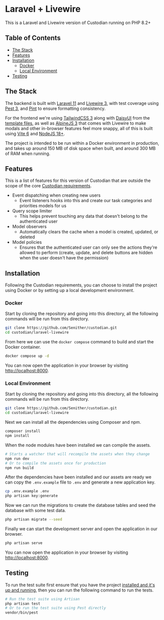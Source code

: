 # Laravel + Livewire

This is a Laravel and Livewire version of Custodian running on PHP 8.2+

## Table of Contents

- [The Stack](#the-stack)
- [Features](#features)
- [Installation](#installation)
    - [Docker](#docker)
    - [Local Environment](#local-environment)
- [Testing](#testing)

## The Stack

The backend is built with [Laravel 11](https://laravel.com/) and [Livewire 3](https://livewire.laravel.com/), with test coverage using [Pest 3](https://pestphp.com/), and [Pint](https://laravel.com/docs/11.x/pint#main-content) to ensure formatting consistency.

For the frontend we're using [TailwindCSS 3](https://tailwindcss.com/) along with [DaisyUI](https://daisyui.com/) from the [template files](/template/), as well as [AlpineJS 3](https://alpinejs.dev/) that comes with Livewire to make modals and other in-browser features feel more snappy, all of this is built using [Vite 6](https://vite.dev/) and [NodeJS 18+](https://nodejs.org/).

The project is intended to be run within a Docker environment in production, and takes up around 150 MB of disk space when built, and around 300 MB of RAM when running.

## Features

This is a list of features for this version of Custodian that are outside the scope of the core [Custodian requirements](/README.md#requirements).

- Event dispatching when creating new users
    - Event listeners hooks into this and create our task categories and priorities models for us
- Query scope limiter
    - This helps prevent touching any data that doesn't belong to the authenticated user
- Model observers
    - Automatically clears the cache when a model is created, updated, or deleted
- Model policies
    - Ensures that the authenticated user can only see the actions they're allowed to perform (create, update, and delete buttons are hidden when the user doesn't have the permission)
## Installation

Following the Custodian requirements, you can choose to install the project using Docker or by setting up a local development environment.

### Docker

Start by cloning the repository and going into this directory, all the following commands will be run from this directory.

```bash
git clone https://github.com/Senither/custodian.git
cd custodian/laravel-livewire
```

From here we can use the `docker compose` command to build and start the Docker container.

```bash
docker compose up -d
```

You can now open the application in your browser by visiting [http://localhost:8000](http://localhost:8000).

### Local Environment

Start by cloning the repository and going into this directory, all the following commands will be run from this directory.

```bash
git clone https://github.com/Senither/custodian.git
cd custodian/laravel-livewire
```

Next we can install all the dependencies using Composer and npm.

```bash
composer install
npm install
```

When the node modules have been installed we can compile the assets.

```bash
# Starts a watcher that will recompile the assets when they change
npm run dev
# Or to compile the assets once for production
npm run build
```

After the dependencies have been installed and our assets are ready we can copy the `.env.example` file to `.env` and generate a new application key.

```bash
cp .env.example .env
php artisan key:generate
```

Now we can run the migrations to create the database tables and seed the database with some test data.

```bash
php artisan migrate --seed
```

Finally we can start the development server and open the application in our browser.

```bash
php artisan serve
```

You can now open the application in your browser by visiting [http://localhost:8000](http://localhost:8000).

## Testing

To run the test suite first ensure that you have the project [installed and it's up and running](#installation), then you can run the following command to run the tests.

```bash
# Run the test suite using Artisan
php artisan test
# Or to run the test suite using Pest directly
vendor/bin/pest
```
